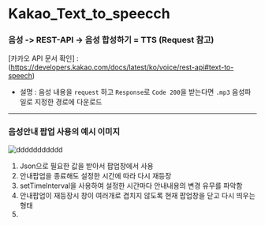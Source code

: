 # Kakao_Text_to_speecch

### 음성 -> REST-API -> 음성 합성하기 = TTS (Request 참고)

[카카오 API 문서 확인] : (https://developers.kakao.com/docs/latest/ko/voice/rest-api#text-to-speech)

- 설명 : 음성 내용을 ```request``` 하고 ```Response```로 ```Code 200```을 받는다면 ```.mp3``` 음성파일로 지정한 경로에 다운로드

<hr>


### 음성안내 팝업 사용의 예시 이미지
![ddddddddddd](https://user-images.githubusercontent.com/73927761/144531475-2fac1629-66ed-4239-b404-dcf98824c04a.png)

1. Json으로 필요한 값을 받아서 팝업창에서 사용 
2. 안내팝업을 종료해도 설정한 시간에 따라 다시 재등장
3. setTimeInterval을 사용하여 설정한 시간마다 안내내용의 변경 유무를 파악함
4. 안내팝업이 재등장시 창이 여러개로 겹치지 않도록 현재 팝업창을 닫고 다시 띄우는 형태
5. <audio>태그로 autoplay를 사용하여 팝업 등장시 자동으로 내용을 읽어줌.
